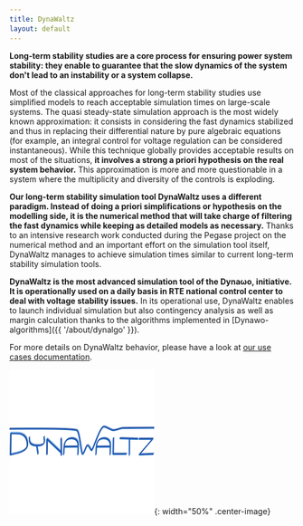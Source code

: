 ```yaml
---
title: DynaWaltz
layout: default
---
```

<!--
    Except where otherwise noted, content in this website is Copyright (c)
    2015-2020, RTE (http://www.rte-france.com) and licensed under a
    CC-BY-4.0 (https://creativecommons.org/licenses/by/4.0/)
    license. All rights reserved.
-->

**Long-term stability studies are a core process for ensuring power system stability: they enable to guarantee that the slow dynamics of the system don't lead to an instability or a system collapse.**

Most of the classical approaches for long-term stability studies use simplified models to reach acceptable simulation times on large-scale systems. The quasi steady-state simulation approach is the most widely known approximation: it consists in considering the fast dynamics stabilized and thus in replacing their differential nature by pure algebraic equations (for example, an integral control for voltage regulation can be considered instantaneous). While this technique globally provides acceptable results on most of the situations, **it involves a strong a priori hypothesis on the real system behavior.** This approximation is more and more questionable in a system where the multiplicity and diversity of the controls is exploding.

**Our long-term stability simulation tool DynaWaltz uses a different paradigm. Instead of doing a priori simplifications or hypothesis on the modelling side, it is the numerical method that will take charge of filtering the fast dynamics while keeping as detailed models as necessary.** Thanks to an intensive research work conducted during the Pegase project on the numerical method and an important effort on the simulation tool itself, DynaWaltz manages to achieve simulation times similar to current long-term stability simulation tools.

**DynaWaltz is the most advanced simulation tool of the Dyna&omega;o, initiative. It is operationally used on a daily basis in RTE national control center to deal with voltage stability issues.** In its operational use, DynaWaltz enables to launch individual simulation but also contingency analysis as well as margin calculation thanks to the algorithms implemented in [Dynawo-algorithms]({{ '/about/dynalgo' }}).

For more details on DynaWaltz behavior, please have a look at [our use cases documentation](https://github.com/dynawo/dynawo/releases/download/v1.7.0/DynawoDocumentation.zip).

![image](../assets/images/DynaWaltz.png){: width="50%" .center-image}
